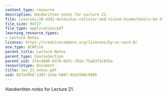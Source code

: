 ```yaml
---
content_type: resource
description: Handwritten notes for Lecture 21.
file: /courses/20-410j-molecular-cellular-and-tissue-biomechanics-be-410j-spring-2003/827a345613072e3e588792e2588c9405_lec_21_notes.pdf
file_size: 94727
file_type: application/pdf
learning_resource_types:
- Lecture Notes
license: https://creativecommons.org/licenses/by-nc-sa/4.0/
ocw_type: OCWFile
parent_title: Lecture Notes
parent_type: CourseSection
parent_uid: 2fac4686-6570-6d7c-702e-75ab3f3c07ba
resourcetype: Document
title: lec_21_notes.pdf
uid: 827a3456-1307-2e3e-5887-92e2588c9405
---
```

Handwritten notes for Lecture 21.